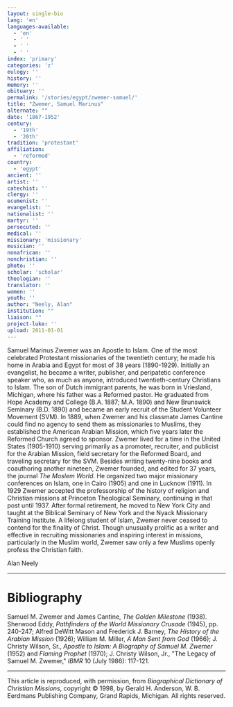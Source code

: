 ```yaml
---
layout: single-bio
lang: 'en'
languages-available:
  - 'en'
  - ' '
  - ' '
  - ' '
index: 'primary'
categories: 'z'
eulogy: ''
history: ''
memory: ''
obituary: ''
permalink: '/stories/egypt/zwemer-samuel/'
title: "Zwemer, Samuel Marinus"
alternate: ""
date: '1867-1952'
century:
  - '19th'
  - '20th'
tradition: 'protestant'
affiliation:
  - 'reformed'
country:
  - 'egypt'
ancient: ''
artist: ''
catechist: ''
clergy: ''
ecumenist: ''
evangelist: ''
nationalist: ''
martyr: ''
persecuted: ''
medical: ''
missionary: 'missionary'
musician: ''
nonafrican: ''
nonchristian: ''
photo: ''
scholar: 'scholar'
theologian: ''
translator: ''
women: ''
youth: ''
author: "Neely, Alan"
institution: ""
liaison: ""
project-luke: ''
upload: 2011-01-01
---
```




Samuel Marinus Zwemer was an Apostle to Islam. One of the most celebrated Protestant missionaries of the twentieth century; he made his home in Arabia and Egypt for most of 38 years (1890-1929). Initially an evangelist, he became a writer, publisher, and peripatetic conference speaker who, as much as anyone, introduced twentieth-century Christians to Islam. The son of Dutch immigrant parents, he was born in Vriesland, Michigan, where his father was a Reformed pastor. He graduated from Hope Academy and College (B.A. 1887; M.A. 1890) and New Brunswick Seminary (B.D. 1890) and became an early recruit of the Student Volunteer Movement (SVM). In 1889, when Zwemer and his classmate James Cantine could find no agency to send them as missionaries to Muslims, they established the American Arabian Mission, which five years later the Reformed Church agreed to sponsor. Zwemer lived for a time in the United States (1905-1910) serving primarily as a promoter, recruiter, and publicist for the Arabian Mission, field secretary for the Reformed Board, and traveling secretary for the SVM. Besides writing twenty-nine books and coauthoring another nineteen, Zwemer founded, and edited for 37 years, the journal *The Moslem World*. He organized two major missionary conferences on Islam, one in Cairo (1905) and one in Lucknow (1911). In 1929 Zwemer accepted the professorship of the history of religion and Christian missions at Princeton Theological Seminary, continuing in that post until 1937. After formal retirement, he moved to New York City and taught at the Biblical Seminary of New York and the Nyack Missionary Training Institute. A lifelong student of Islam, Zwemer never ceased to contend for the finality of Christ. Though unusually prolific as a writer and effective in recruiting missionaries and inspiring interest in missions, particularly in the Muslim world, Zwemer saw only a few Muslims openly profess the Christian faith.

Alan Neely

---

# Bibliography

Samuel M. Zwemer and James Cantine, *The Golden Milestone* (1938). Sherwood Eddy, *Pathfinders of the World Missionary Crusade* (1945), pp. 240-247; Alfred DeWitt Mason and Frederick J. Barney, *The History of the Arabian Mission* (1926); William M. Miller, *A Man Sent from God* (1966); J. Christy Wilson, Sr., *Apostle to Islam: A Biography of Samuel M. Zwemer* (1952) and *Flaming Prophet* (1970); J. Christy Wilson, Jr., "The Legacy of Samuel M. Zwemer," *IBMR* 10 (July 1986): 117-121.

---

This article is reproduced, with permission, from *Biographical Dictionary of Christian Missions*, copyright © 1998, by Gerald H. Anderson, W. B. Eerdmans Publishing Company, Grand Rapids, Michigan. All rights reserved.
